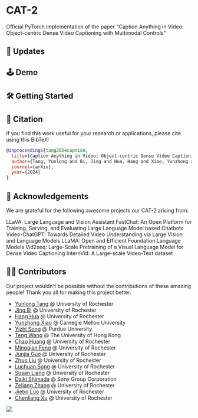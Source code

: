 # CAT-2
Official PyTorch implementation of the paper "Caption Anything in Video: Object-centric Dense Video Captioning with Multimodal Controls"

## 🚀 Updates

## 🕹️ Demo

## 🛠️ Getting Started



## 📖 Citation
If you find this work useful for your research or applications, please cite using this BibTeX:

```bibtex
@inproceedings{tang2024caption,
  title={Caption Anything in Video: Object-centric Dense Video Captioning with Multimodal Controls},
  author={Tang, Yunlong and Bi, Jing and Hua, Hang and Xiao, Yunzhong and Song, Yizhi and Wang, Teng and Huang, Chao and Feng, Mingqian and Guo, Junjia and Liu, Zhuo and Song, Luchuan and Liang, Susan and Wang, Bingjie and Shimada, Daiki and Zhang, Zeliang and Luo, Jiebo and Xu, Chenliang},
  journel={arXiv},
  year={2024}
}
```

## 🙏 Acknowledgements
We are grateful for the following awesome projects our CAT-2 arising from:

LLaVA: Large Language and Vision Assistant
FastChat: An Open Platform for Training, Serving, and Evaluating Large Language Model based Chatbots
Video-ChatGPT: Towards Detailed Video Understanding via Large Vision and Language Models
LLaMA: Open and Efficient Foundation Language Models
Vid2seq: Large-Scale Pretraining of a Visual Language Model for Dense Video Captioning
InternVid: A Large-scale Video-Text dataset


## 👩‍💻 Contributors
Our project wouldn't be possible without the contributions of these amazing people! Thank you all for making this project better.

- [Yunlong Tang](https://yunlong10.github.io/) @ University of Rochester
- [Jing Bi](https://scholar.google.com/citations?user=ZyCYhUkAAAAJ) @ University of Rochester
- [Hang Hua](https://hanghuacs.notion.site/Hang-Hua-151c5b68f62980e8884febf1b5c1d4a9) @ University of Rochester
- [Yunzhong Xiao](https://shawn-yzxiao.github.io/) @ Carnegie Mellon University
- [Yizhi Song](https://song630.github.io/yizhisong.github.io/) @ Purdue University
- [Teng Wang](http://ttengwang.com/) @ The University of Hong Kong
- [Chao Huang](https://wikichao.github.io/) @ University of Rochester
- [Mingqian Feng](https://fmmarkmq.github.io/) @ University of Rochester
- [Junjia Guo](https://doujiangter.github.io/JunjiaGuo.github.io/) @ University of Rochester
- [Zhuo Liu](https://joeliuz6.github.io/) @ University of Rochester
- [Luchuan Song](https://songluchuan.github.io/) @ University of Rochester
- [Susan Liang](https://liangsusan-git.github.io/) @ University of Rochester
- [Daiki Shimada](https://scholar.google.co.jp/citations?user=1uAwouQAAAAJ) @ Sony Group Corporation
- [Zeliang Zhang](https://zhangaipi.github.io/) @ University of Rochester
- [Jiebo Luo](https://www.cs.rochester.edu/u/jluo/) @ University of Rochester
- [Chenliang Xu](https://www.cs.rochester.edu/~cxu22/index.html) @ University of Rochester



<a href="https://github.com/yunlong10/CAT-2/graphs/contributors">
  <img src="https://contrib.rocks/image?repo=yunlong10/CAT-2" />
</a>
